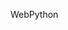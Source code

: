 WebPython

<img href="https://github.com/safithetechi/Emo_Filters/blob/master/ImagesForReadMe/232.jpg" />
